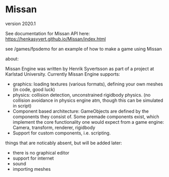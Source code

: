 # Missan

version 2020.1

See documentation for Missan API here: https://henkasyvert.github.io/Missan/index.html

see /games/fpsdemo for an example of how to make a game using Missan


about:

Missan Engine was written by Henrik Syvertsson as part of a project at Karlstad University. 
Currently Missan Engine supports:
* graphics: loading textures (various formats), defining your own meshes (in code, good luck)
* physics: collision detection, unconstrained rigidbody physics. (no collision avoidance in physics engine atm, though this can be simulated in script)
* Component based architecture: GameObjects are defined by the components they consist of. Some premade components exist, which implement the core functionality one would expect from a game engine: Camera, transform, renderer, rigidbody
* Support for custom components, i.e. scripting. 



things that are noticably absent, but will be added later:
* there is no graphical editor
* support for internet
* sound
* importing meshes
